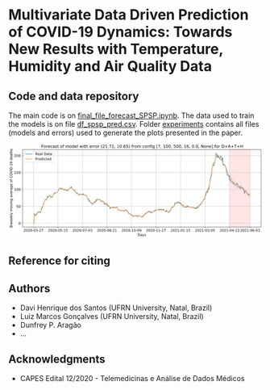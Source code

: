 # Multivariate Data Driven Prediction of COVID-19 Dynamics: Towards New Results with Temperature, Humidity and Air Quality Data
## Code and data repository

The main code is on [final_file_forecast_SPSP.ipynb](final_file_forecast_SPSP.ipynb). The data used to train the models is on file [df_spsp_pred.csv](df_spsp_pred.csv). Folder [experiments](experiments) contains all files (models and errors) used to generate the plots presented in the paper.

![alt text](forecasted_curve.png)

## Reference for citing

## Authors

* Davi Henrique dos Santos (UFRN University, Natal, Brazil)
* Luiz Marcos Gonçalves (UFRN University, Natal, Brazil)
* Dunfrey P. Aragão
* ...

## Acknowledgments

* CAPES Edital 12/2020 - Telemedicinas e Análise de Dados Médicos
